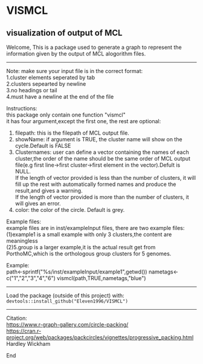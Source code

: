 # VISMCL

## visualization of output of MCL

Welcome,
This is a package used to generate a graph to represent the information given by the output of MCL alogorithm files.

-----------------------------------------------

Note: make sure your input file is in the correct format:<br>
1.cluster elements seperated by tab<br>
2.clusters sepearted by newline<br>
3.no headings or tail<br>
4.must have a newline at the end of the file<br>

Instructions:<br>
this package only contain one function "vismcl"<br>
it has four argument,except the first one, the rest are optional:<br>
1. filepath: this is the filepath of MCL output file.<br>
2. showName: if argument is TRUE, the cluster name will show on the cycle.Default is FALSE<br>
3. Clusternames: user can define a vector containing the names of each cluster,the order of the name should be the same order of MCL output file(e.g first line->first cluster->first element in the vector).Defult is NULL. <br>
If the length of vector provided is less than the number of clusters, it will fill up the rest with automatically formed names and produce the result,and gives a warning. <br>
If the length of vector provided is more than the number of clusters, it will gives an error. <br>
4. color: the color of the circle. Default is grey.<br>

Example files:<br>
example files are in inst/exampleInput files, there are two example files:<br>
(1)example1 is a small example with only 3 clusters,the content are meaningless<br>
(2)5.group is a larger example,it is the actual result get from PorthoMC,which is the orthologous group
clusters for 5 genomes.<br>

Example:<br>
path<-sprintf("%s/inst/exampleInput/example1",getwd())
nametags<-c("1","2","3","4","6")
vismcl(path,TRUE,nametags,"blue")

-----------------------------------------------

Load the package (outside of this project) with:
    `devtools::install_github("Eleven1996/VISMCL")`

-----------------------------------------------
Citation:<br>
https://www.r-graph-gallery.com/circle-packing/ <br>
https://cran.r-project.org/web/packages/packcircles/vignettes/progressive_packing.html <br>
Hardley Wickham <R packages>

End
